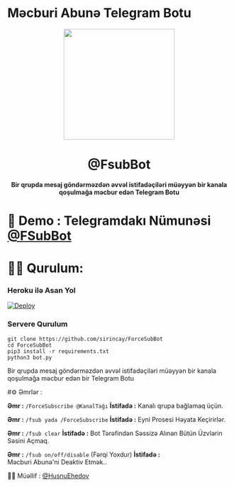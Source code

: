 # Məcburi Abunə Telegram Botu 
<p align="center"><a href="#"><img src="https://telegra.ph/file/726e9af91d30fc6ef5d52.jpg" width="250"></a></p> 
<h1 align="center"><b>@FsubBot</b></h1>
<h4 align="center">Bir qrupda mesaj göndərməzdən əvvəl istifadəçiləri müəyyən bir kanala qoşulmağa məcbur edən Telegram Botu</h4>

# 🤖 Demo : Telegramdakı Nümunəsi [@FSubBot](https://t.me/FsubBot)

# 👨‍💻 Qurulum:
### Heroku ilə Asan Yol
[![Deploy](https://www.herokucdn.com/deploy/button.svg)](https://heroku.com/deploy?template=https://github.com/sirincay2/ForceSubBot/tree/main)

### Servere Qurulum
~~~
git clone https://github.com/sirincay/ForceSubBot
cd ForceSubBot
pip3 install -r requirements.txt
python3 bot.py
~~~

Bir qrupda mesaj göndərməzdən əvvəl istifadəçiləri müəyyən bir kanala qoşulmağa məcbur edən bir Telegram Botu

#⚙ Əmrlər :

**Əmr :** ```/ForceSubscribe @KanalTağı``` 
**İstifadə :** Kanalı qrupa bağlamaq üçün.

**Əmr :** ```/fsub yada /ForceSubscribe```
**İstifadə :** Eyni Prosesi Həyata Keçirirlər.

**Əmr :** ```/fsub clear```
**İstifadə :** Bot Tərəfindən Səssizə Alınan Bütün Üzvlərin Səsini Açmaq. <br/>

**Əmr :** ```/fsub on/off/disable``` (Fərqi Yoxdur)
**İstifadə :** <br>Məcburi Abunə'ni Deaktiv Etmək..

👨‍💻 Müəllif :
[@HusnuEhedov](https://t.me/husnuehedov)
